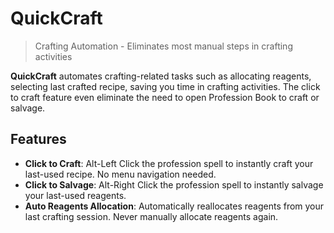 # QuickCraft

> Crafting Automation - Eliminates most manual steps in crafting activities

**QuickCraft** automates crafting-related tasks such as allocating reagents, selecting last crafted recipe, saving you time in crafting activities. The click to craft feature even eliminate the need to open Profession Book to craft or salvage.

## Features

- **Click to Craft**: Alt-Left Click the profession spell to instantly craft your last-used recipe. No menu navigation needed.
- **Click to Salvage**: Alt-Right Click the profession spell to instantly salvage your last-used reagents.
- **Auto Reagents Allocation**: Automatically reallocates reagents from your last crafting session. Never manually allocate reagents again.
